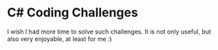 # C# Coding Challenges

I wish I had more time to solve such challenges. It is not only useful, but also very enjoyable, at least for me :)
